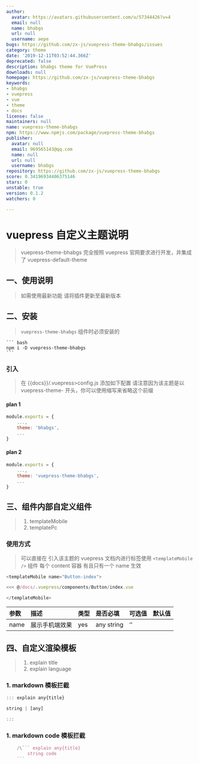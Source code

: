 ```yaml
---
author:
  avatar: https://avatars.githubusercontent.com/u/57344426?v=4
  email: null
  name: bhabgs
  url: null
  username: aepe
bugs: https://github.com/zx-js/vuepress-theme-bhabgs/issues
category: theme
date: '2019-12-11T03:52:44.366Z'
deprecated: false
description: bhabgs theme for VuePress
downloads: null
homepage: https://github.com/zx-js/vuepress-theme-bhabgs
keywords:
- bhabgs
- vuepress
- vue
- theme
- docs
license: false
maintainers: null
name: vuepress-theme-bhabgs
npm: https://www.npmjs.com/package/vuepress-theme-bhabgs
publisher:
  avatar: null
  email: 969565143@qq.com
  name: null
  url: null
  username: bhabgs
repository: https://github.com/zx-js/vuepress-theme-bhabgs
score: 0.34196934406375146
stars: 0
unstable: true
version: 0.1.2
watchers: 0

---
```


<!--
 * @abstract: JianJie
 * @version: 0.0.1
 * @Author: bhabgs
 * @Date: 2019-11-28 09:53:03
 * @LastEditors: bhabgs
 * @LastEditTime: 2019-12-03 10:27:00
 -->

# vuepress 自定义主题说明

> vuepress-theme-bhabgs 完全按照 vuepress 官网要求进行开发，并集成了 vuepress-default-theme

## 一、使用说明

> 如需使用最新功能 请将插件更新至最新版本

## 二、安装

> `vuepress-theme-bhabgs` 组件时必须安装的

    ``` bash
    npm i -D vuepress-theme-bhabgs
    ```

### 引入

> 在 {{docs}}/.vuepress>config.js 添加如下配置
> 请注意因为该主题是以 vuepress-theme- 开头，你可以使用缩写来省略这个前缀

#### plan 1

```javascript
module.exports = {
    ...,
    theme: 'bhabgs',
    ...
}
```

#### plan 2

```javascript
module.exports = {
    ...,
    theme: 'vuepress-theme-bhabgs',
    ...
}
```

## 三、组件内部自定义组件

> 1. templateMobile
> 2. templatePc

### 使用方式

> 可以直接在 引入该主题的 vuepress 文档内进行标签使用
> `<templateMobile />` 组件 每个 content 容器 有且只有一个 name 生效

```js
<templateMobile name="Button-index">

<<< @/docs/.vuepress/components/Button/index.vue

</templateMobile>
```

| 参数 | 描述           | 类型 | 是否必填   | 可选值 | 默认值 |
| :--- | :------------- | :--- | :--------- | :----- | :----- |
| name | 展示手机端效果 | yes  | any string | ‘’     |

## 四、自定义渲染模板

> 1. explain title
> 2. explain language

### 1. markdown 模板拦截

```js
::: explain any{title}

string | [any]

:::
```

### 1. markdown code 模板拦截

````js
    /\``` explain any{title}
        string code
    ```
````
